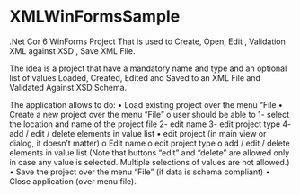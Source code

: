 # XMLWinFormsSample
.Net Cor 6 WinForms Project That is used to Create, Open, Edit , Validation XML against XSD , Save XML File.

The idea is a project that have a mandatory name and type and an optional list of values Loaded, Created, Edited and Saved to an XML File and Validated Against XSD Schema.
 
The application allows to do:
•	Load existing project over the menu “File
•	Create a new project over the menu “File”
o	user should be able to
1-	select the location and name of the project file
2-	edit name
3-	edit project type
4-	add / edit / delete elements in value list
•	edit project (in main view or dialog, it doesn’t matter)
o	Edit name
o	edit project type
o	add / edit / delete elements in value list
(Note that buttons “edit” and “delete” are allowed only in case any value is selected. Multiple selections of values are not allowed.)
•	Save the project over the menu “File” (if data is schema compliant)
•	Close application (over menu file).
